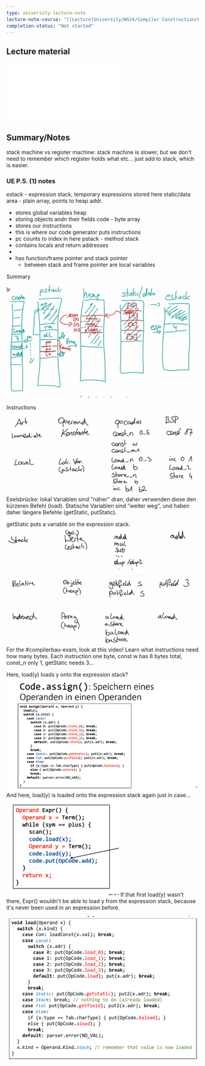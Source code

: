 ```yaml
---
type: university-lecture-note
lecture-note-course: "[[Lecture|University/WS24/Compiler Construction/Lecture]]"
completion-status: "Not started"
---
```

## Lecture material
![](_attachments/06.Codeerzeugung.pdf)
## Summary/Notes
stack machine vs register machine: stack machine is slower, but we don't need to remember which register holds what etc... just add to stack, which is easier.
### UE P.5. (1) notes
estack - expression stack, temporary expressions stored here
static/data area - plain array, points to heap addr.
- stores global variables
heap
- storing objects andn their fields
code - byte array
- stores our instructions
- this is where our code generator puts instructions
- pc counts to index in here
pstack - method stack
- contains locals and return addresses
- 
- has function/frame pointer and stack pointer
	- between stack and frame pointer are local variables

Summary
![500](_attachments/Pasted%20image%2020241221140323.png)

Instructions
![500](_attachments/Pasted%20image%2020241221144129.png)
Eselsbrücke: lokal Variablen sind "näher" dran, daher verwenden diese den kürzeren Befehl (load). Statische Variablen sind "weiter weg", und haben daher längere Befehle (getStatic, putStatic).

getStatic puts a variable on the expression stack.
![500](_attachments/Pasted%20image%2020241221145011.png)
![500](_attachments/Pasted%20image%2020241221145231.png)
For the #compilerbau-exam, look at this video! Learn what instructions need how many bytes. Each instruction one byte, const w has 8 bytes total, const_n only 1, getStatic needs 3...

Here, load(y) loads y onto the expression stack?
![500](_attachments/Pasted%20image%2020241221162343.png)
And here, load(y) is loaded onto the expression stack again just in case...
![200](_attachments/Pasted%20image%2020241221162410.png)
If that first load(y) wasn't there, Expr() wouldn't be able to load y from the expression stack, because it's never been used in an expression before.

![](_attachments/Pasted%20image%2020241221172817.png)
